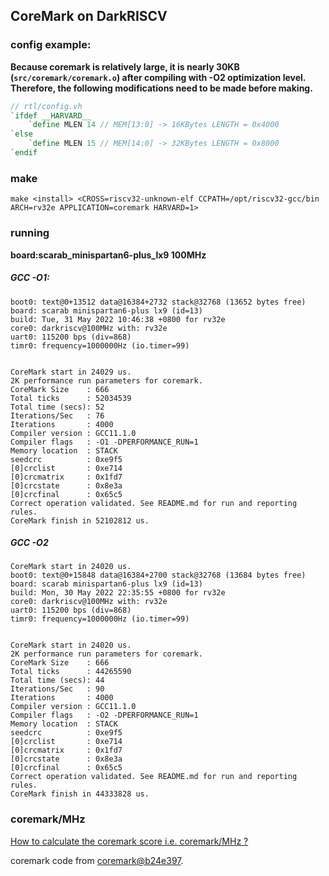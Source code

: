 ## CoreMark on DarkRISCV

### config example:
**Because coremark is relatively large, it is nearly 30KB (`src/coremark/coremark.o`) after compiling with -O2 optimization level. Therefore, the following modifications need to be made before making.**
``` verilog
// rtl/config.vh
`ifdef __HARVARD__
    `define MLEN 14 // MEM[13:0] -> 16KBytes LENGTH = 0x4000
`else
    `define MLEN 15 // MEM[14:0] -> 32KBytes LENGTH = 0x8000
`endif
```

### make
``` shell
make <install> <CROSS=riscv32-unknown-elf CCPATH=/opt/riscv32-gcc/bin ARCH=rv32e APPLICATION=coremark HARVARD=1>
```

### running
**board:scarab_minispartan6-plus_lx9 100MHz**
##### GCC -O1:
```
boot0: text@0+13512 data@16384+2732 stack@32768 (13652 bytes free)
board: scarab minispartan6-plus lx9 (id=13)
build: Tue, 31 May 2022 10:46:38 +0800 for rv32e
core0: darkriscv@100MHz with: rv32e
uart0: 115200 bps (div=868)
timr0: frequency=1000000Hz (io.timer=99)


CoreMark start in 24029 us.
2K performance run parameters for coremark.
CoreMark Size    : 666
Total ticks      : 52034539
Total time (secs): 52
Iterations/Sec   : 76
Iterations       : 4000
Compiler version : GCC11.1.0
Compiler flags   : -O1 -DPERFORMANCE_RUN=1
Memory location  : STACK
seedcrc          : 0xe9f5
[0]crclist       : 0xe714
[0]crcmatrix     : 0x1fd7
[0]crcstate      : 0x8e3a
[0]crcfinal      : 0x65c5
Correct operation validated. See README.md for run and reporting rules.
CoreMark finish in 52102812 us.

```
##### GCC -O2
```
CoreMark start in 24020 us.
boot0: text@0+15848 data@16384+2700 stack@32768 (13684 bytes free)
board: scarab minispartan6-plus lx9 (id=13)
build: Mon, 30 May 2022 22:35:55 +0800 for rv32e
core0: darkriscv@100MHz with: rv32e
uart0: 115200 bps (div=868)
timr0: frequency=1000000Hz (io.timer=99)


CoreMark start in 24020 us.
2K performance run parameters for coremark.
CoreMark Size    : 666
Total ticks      : 44265590
Total time (secs): 44
Iterations/Sec   : 90
Iterations       : 4000
Compiler version : GCC11.1.0
Compiler flags   : -O2 -DPERFORMANCE_RUN=1
Memory location  : STACK
seedcrc          : 0xe9f5
[0]crclist       : 0xe714
[0]crcmatrix     : 0x1fd7
[0]crcstate      : 0x8e3a
[0]crcfinal      : 0x65c5
Correct operation validated. See README.md for run and reporting rules.
CoreMark finish in 44333828 us.

```

### coremark/MHz
[How to calculate the coremark score i.e. coremark/MHz ?](https://github.com/eembc/coremark/issues/41)

coremark code from [coremark@b24e397](https://github.com/eembc/coremark/tree/b24e397f7103061b3673261d292a0667bd3bc1b8).